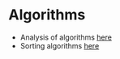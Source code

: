 # Algorithms  

*  Analysis of algorithms [here](analysis_of_algorithms.md)
*  Sorting algorithms [here](sorting_algorithms.md)